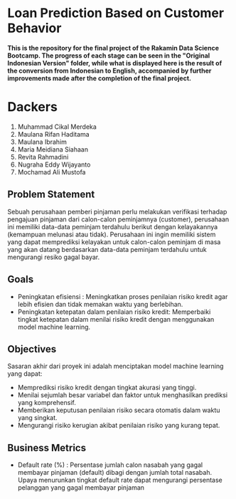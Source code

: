 ﻿# Loan Prediction Based on Customer Behavior

**This is the repository for the final project of the Rakamin Data Science Bootcamp. The progress of each stage can be seen in the "Original Indonesian Version" folder, while what is displayed here is the result of the conversion from Indonesian to English, accompanied by further improvements made after the completion of the final project.**

# Dackers

1. Muhammad Cikal Merdeka
2. Maulana Rifan Haditama
3. Maulana Ibrahim
4. Maria Meidiana Siahaan
5. Revita Rahmadini
6. Nugraha Eddy Wijayanto
7. Mochamad Ali Mustofa

## Problem Statement
Sebuah perusahaan pemberi pinjaman perlu melakukan verifikasi terhadap pengajuan pinjaman dari calon-calon peminjamnya (customer), perusahaan ini memiliki data-data peminjam terdahulu berikut dengan kelayakannya (kemampuan melunasi atau tidak). Perusahaan ini ingin memiliki sistem yang dapat memprediksi kelayakan untuk calon-calon peminjam di masa yang akan datang berdasarkan data-data peminjam terdahulu untuk mengurangi resiko gagal bayar.

## Goals
* Peningkatan efisiensi : Meningkatkan proses penilaian risiko kredit agar lebih efisien dan tidak memakan waktu yang berlebihan.
* Peningkatan ketepatan dalam penilaian risiko kredit: Memperbaiki tingkat ketepatan dalam menilai risiko kredit dengan menggunakan model machine learning.

## Objectives
Sasaran akhir dari proyek ini adalah menciptakan model machine learning yang dapat:

* Memprediksi risiko kredit dengan tingkat akurasi yang tinggi.
* Menilai sejumlah besar variabel dan faktor untuk menghasilkan prediksi yang komprehensif.
* Memberikan keputusan penilaian risiko secara otomatis dalam waktu yang singkat.
* Mengurangi risiko kerugian akibat penilaian risiko yang kurang tepat.

## Business Metrics
* Default rate (%) : Persentase jumlah calon nasabah yang gagal membayar pinjaman (default) dibagi dengan jumlah total nasabah. Upaya menurunkan tingkat default rate dapat mengurangi persentase pelanggan yang gagal membayar pinjaman
